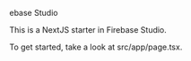 ebase Studio

This is a NextJS starter in Firebase Studio.

To get started, take a look at src/app/page.tsx.
